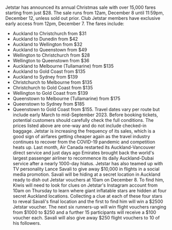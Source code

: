 Jetstar has announced its annual Christmas sale with over 15,000 fares starting from just $28.
The sale runs from 12am, December 8 until 11:59pm, December 12, unless sold out prior. Club Jetstar members have exclusive early access from 12pm, December 7.
The fares include:
- Auckland to Christchurch from $31
- Auckland to Dunedin from $42
- Auckland to Wellington from $32
- Auckland to Queenstown from $49
- Wellington to Christchurch from $28
- Wellington to Queenstown from $36
- Auckland to Melbourne (Tullamarine) from $135
- Auckland to Gold Coast from $135
- Auckland to Sydney from $139
- Christchurch to Melbourne from $135
- Christchurch to Gold Coast from $135
- Wellington to Gold Coast from $139
- Queenstown to Melbourne (Tullamarine) from $175
- Queenstown to Sydney from $185
- Queenstown to Gold Coast from $155.
Travel dates vary per route but include early March to mid-September 2023.
Before booking tickets, potential customers should carefully check the full conditions. The prices listed above are one-way and do not include checked-in baggage.
Jetstar is increasing the frequency of its sales, which is a good sign of airfares getting cheaper again as the travel industry continues to recover from the COVID-19 pandemic and competition heats up.
Last month, Air Canada restarted its Auckland-Vancouver direct service and just days ago Emirates brought back the world's largest passenger airliner to recommence its daily Auckland-Dubai service after a nearly 1000-day hiatus.
Jetstar has also teamed up with TV personality Lance Savali to give away $10,000 in flights in a social media promotion.
Savali will be hiding at a secret location in Auckland ready to dish out Jetstar vouchers at 10am on December 8.
To find him, Kiwis will need to look for clues on Jetstar's Instagram account from 10am on Thursday to learn where giant inflatable stars are hidden at four secret Auckland locations. Collecting a clue at each of these four stars to reveal Savali's final location and the first to find him will win a $2500 Jetstar voucher.
The next six runners-up will win flight vouchers ranging from $1000 to $250 and a further 15 participants will receive a $100 voucher each. Savali will also give away $250 flight vouchers to 10 of his followers.